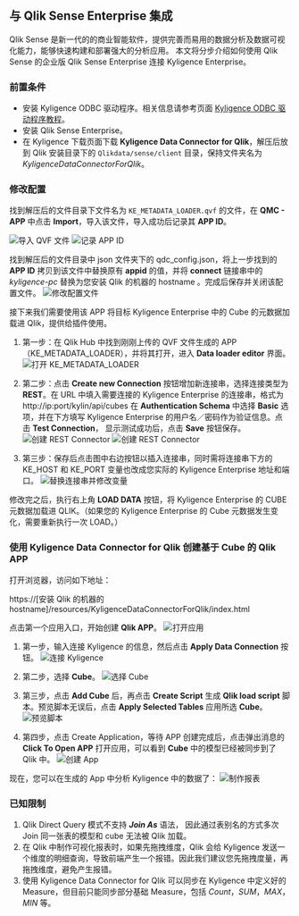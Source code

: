 ## 与 Qlik Sense Enterprise 集成

Qlik Sense 是新一代的的商业智能软件，提供完善而易用的数据分析及数据可视化能力，能够快速构建和部署强大的分析应用。
本文将分步介绍如何使用 Qlik Sense 的企业版 Qlik Sense Enterprise 连接 Kyligence Enterprise。

### 前置条件

* 安装 Kyligence ODBC 驱动程序。相关信息请参考页面 [Kyligence ODBC 驱动程序教程](../driver/kyligence_odbc.cn.md)。
* 安装 Qlik Sense Enterprise。
* 在 Kyligence 下载页面下载 **Kyligence Data Connector for Qlik**，解压后放到 Qlik 安装目录下的 `Qlikdata/sense/client` 目录，保持文件夹名为 *KyligenceDataConnectorForQlik*。


### 修改配置

找到解压后的文件目录下文件名为 `KE_METADATA_LOADER.qvf` 的文件，在 **QMC - APP** 中点击 **Import**，导入该文件，导入成功后记录其 **APP ID**。

![导入 QVF 文件](images/Qlik/qse-001.png)
![记录 APP ID](images/Qlik/qse-002.png)

找到解压后的文件目录中 json 文件夹下的 qdc_config.json，将上一步找到的 **APP ID** 拷贝到该文件中替换原有 **appid** 的值，并将 **connect** 链接串中的 *kyligence-pc* 替换为您安装 Qlik 的机器的 hostname 。完成后保存并关闭该配置文件。
![修改配置文件](images/Qlik/qse-004.png)

接下来我们需要使用该 APP 将目标 Kyligence Enterprise 中的 Cube 的元数据加载进 Qlik，提供给插件使用。

1. 第一步：在 Qlik Hub 中找到刚刚上传的 QVF 文件生成的 APP（KE_METADATA_LOADER），并将其打开，进入 **Data loader editor** 界面。
![打开 KE_METADATA_LOADER](images/Qlik/qse-005.png)

2. 第二步：点击 **Create new Connection** 按钮增加新连接串，选择连接类型为 **REST**。在 URL 中填入需要连接的 Kyligence Enterprise 的连接串，格式为http://ip:port/kylin/api/cubes 在 **Authentication Schema** 中选择 **Basic** 选项，并在下方填写 Kyligence Enterprise 的用户名／密码作为验证信息。点击 **Test Connection**， 显示测试成功后，点击 **Save** 按钮保存。
![创建 REST Connector](images/Qlik/qse-003.png)
![创建 REST Connector](images/Qlik/qse-006.png)

3. 第三步：保存后点击图中右边按钮以插入连接串，同时需将连接串下方的 KE_HOST 和 KE_PORT 变量也改成您实际的 Kyligence Enterprise 地址和端口。
![替换连接串并修改变量](images/Qlik/qse-007.png)

修改完之后，执行右上角 **LOAD DATA** 按钮，将 Kyligence Enterprise 的 CUBE 元数据加载进 QLIK。（如果您的 Kyligence Enterprise 的 Cube 元数据发生变化，需要重新执行一次 LOAD。）


### 使用 Kyligence Data Connector for Qlik 创建基于 Cube 的 Qlik APP

打开浏览器，访问如下地址：

https://[安装 Qlik 的机器的 hostname]/resources/KyligenceDataConnectorForQlik/index.html

点击第一个应用入口，开始创建 **Qlik APP**。
![打开应用](images/Qlik/qse-009.png)

1. 第一步，输入连接 Kyligence 的信息，然后点击 **Apply Data Connection** 按钮。
![连接 Kyligence](images/Qlik/qse-010.png)

2. 第二步，选择 **Cube**。
![选择 Cube](images/Qlik/qse-011.png)

3. 第三步，点击 **Add Cube** 后，再点击 **Create Script** 生成 **Qlik load script** 脚本。预览脚本无误后，点击 **Apply Selected Tables** 应用所选 **Cube**。
![预览脚本](images/Qlik/qse-013.png)

4. 第四步，点击 Create Application，等待 APP 创建完成后，点击弹出消息的 **Click  To Open APP** 打开应用，可以看到 **Cube** 中的模型已经被同步到了 Qlik 中。
![创建 App](images/Qlik/qse-012.png)

现在，您可以在生成的 App 中分析 Kyligence 中的数据了：
![制作报表](images/Qlik/qse-014.png)

### 已知限制

1. Qlik Direct Query 模式不支持 ***Join As*** 语法， 因此通过表别名的方式多次 Join 同一张表的模型和 cube 无法被 Qlik 加载。
2. 在 Qlik 中制作可视化报表时，如果先拖拽维度，Qlik 会给 Kyligence 发送一个维度的明细查询，导致前端产生一个报错。因此我们建议您先拖拽度量，再拖拽维度，避免产生报错。
3. 使用 Kyligence Data Connector for Qlik 可以同步在 Kyligence 中定义好的 Measure，但目前只能同步部分基础 Measure，包括 *Count*，*SUM*，*MAX*，*MIN* 等。
